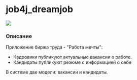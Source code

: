 # job4j_dreamjob

![](https://img.shields.io/badge/Maven-3-red)

### Описание

Приложение биржа труда - "Работа мечты":

<ul>
  <li>Кадровики публикуют актуальные вакансии о работе.</li>
  <li>Кандидаты публикуют резюме с информацией о себе</li>
</ul>
В системе две модели: вакансии и кандидаты.
